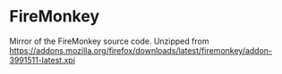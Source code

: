 # FireMonkey
Mirror of the FireMonkey source code. Unzipped from https://addons.mozilla.org/firefox/downloads/latest/firemonkey/addon-3991511-latest.xpi
